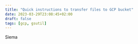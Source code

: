 ```yaml
---
title: "Quick instructions to transfer files to GCP bucket"
date: 2023-03-29T23:08:45+02:00
draft: false
tags: [gcp, gsutil]
---
```


Siema

